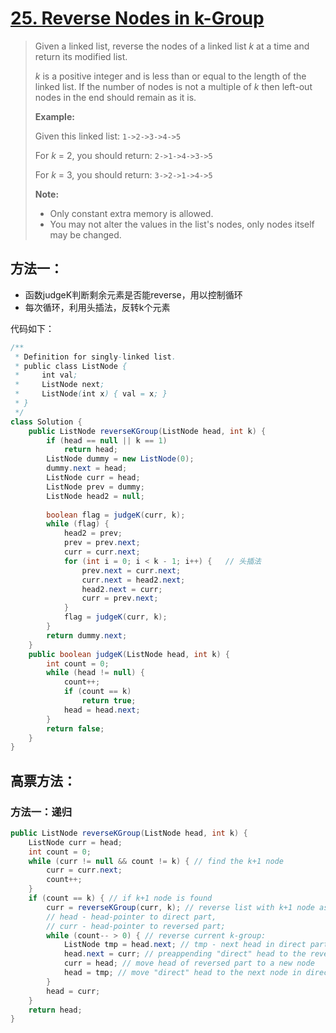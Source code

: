 # [25. Reverse Nodes in k-Group][1]

> Given a linked list, reverse the nodes of a linked list *k* at a time and return its modified list.
>
> *k* is a positive integer and is less than or equal to the length of the linked list. If the number of nodes is not a multiple of *k* then left-out nodes in the end should remain as it is.
>
>
>
> **Example:**
>
> Given this linked list: `1->2->3->4->5`
>
> For *k* = 2, you should return: `2->1->4->3->5`
>
> For *k* = 3, you should return: `3->2->1->4->5`
>
> **Note:**
>
> - Only constant extra memory is allowed.
> - You may not alter the values in the list's nodes, only nodes itself may be changed.



## 方法一：

* 函数judgeK判断剩余元素是否能reverse，用以控制循环
* 每次循环，利用头插法，反转k个元素



代码如下：

```java
/**
 * Definition for singly-linked list.
 * public class ListNode {
 *     int val;
 *     ListNode next;
 *     ListNode(int x) { val = x; }
 * }
 */
class Solution {
    public ListNode reverseKGroup(ListNode head, int k) {
        if (head == null || k == 1)
            return head;
        ListNode dummy = new ListNode(0);
        dummy.next = head;
        ListNode curr = head;
        ListNode prev = dummy;
        ListNode head2 = null;
        
        boolean flag = judgeK(curr, k);
        while (flag) {
            head2 = prev;
            prev = prev.next;
            curr = curr.next;
            for (int i = 0; i < k - 1; i++) {	// 头插法
                prev.next = curr.next;
                curr.next = head2.next;
                head2.next = curr;
                curr = prev.next;
            }
            flag = judgeK(curr, k);
        }
        return dummy.next;
    }
    public boolean judgeK(ListNode head, int k) {
        int count = 0;
        while (head != null) {
            count++;
            if (count == k)
                return true;
            head = head.next;
        }
        return false;
    }
}
```



## 高票方法：

### 方法一：递归

```java
public ListNode reverseKGroup(ListNode head, int k) {
    ListNode curr = head;
    int count = 0;
    while (curr != null && count != k) { // find the k+1 node
        curr = curr.next;
        count++;
    }
    if (count == k) { // if k+1 node is found
        curr = reverseKGroup(curr, k); // reverse list with k+1 node as head
        // head - head-pointer to direct part, 
        // curr - head-pointer to reversed part;
        while (count-- > 0) { // reverse current k-group: 
            ListNode tmp = head.next; // tmp - next head in direct part
            head.next = curr; // preappending "direct" head to the reversed list 
            curr = head; // move head of reversed part to a new node
            head = tmp; // move "direct" head to the next node in direct part
        }
        head = curr;
    }
    return head;
}
```





[1]: https://leetcode.com/problems/reverse-nodes-in-k-group/